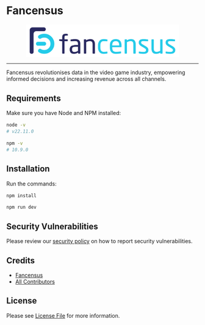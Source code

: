 # Fancensus

<div align="center">
	<img src="https://github.com/SamHillierDev/fancensus/blob/main/src/assets/images/fancensus.png?raw=true" alt="Fancensus" width="400">
</div>

---

Fancensus revolutionises data in the video game industry, empowering informed decisions and increasing revenue across all channels.

## Requirements

Make sure you have Node and NPM installed:

```bash
node -v
# v22.11.0
```

```bash
npm -v
# 10.9.0
```

## Installation

Run the commands:

```bash
npm install
```

```bash
npm run dev
```

## Security Vulnerabilities

Please review our [security policy](https://github.com/SamHillierDev/fancensus/security/policy) on how to report security vulnerabilities.

## Credits

- [Fancensus](https://fancensus.com)
- [All Contributors](https://github.com/SamHillierDev/fancensus/contributors)

## License

Please see [License File](https://github.com/SamHillierDev/fancensus/blob/main/LICENSE) for more information.
